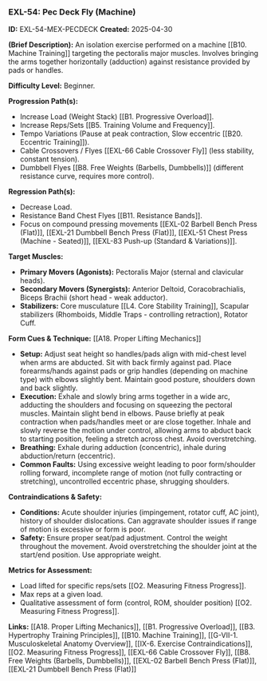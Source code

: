 ### **EXL-54: Pec Deck Fly (Machine)**

**ID:** EXL-54-MEX-PECDECK **Created:** 2025-04-30

**(Brief Description):** An isolation exercise performed on a machine [[B10. Machine Training]] targeting the pectoralis major muscles. Involves bringing the arms together horizontally (adduction) against resistance provided by pads or handles.

**Difficulty Level:** Beginner.

**Progression Path(s):**

- Increase Load (Weight Stack) [[B1. Progressive Overload]].
- Increase Reps/Sets [[B5. Training Volume and Frequency]].
- Tempo Variations (Pause at peak contraction, Slow eccentric [[B20. Eccentric Training]]).
- Cable Crossovers / Flyes [[EXL-66 Cable Crossover  Fly]] (less stability, constant tension).
- Dumbbell Flyes [[B8. Free Weights (Barbells, Dumbbells)]] (different resistance curve, requires more control).

**Regression Path(s):**

- Decrease Load.
- Resistance Band Chest Flyes [[B11. Resistance Bands]].
- Focus on compound pressing movements [[EXL-02 Barbell Bench Press (Flat)]], [[EXL-21 Dumbbell Bench Press (Flat)]], [[EXL-51 Chest Press (Machine - Seated)]], [[EXL-83 Push-up (Standard & Variations)]].

**Target Muscles:**

- **Primary Movers (Agonists):** Pectoralis Major (sternal and clavicular heads).
- **Secondary Movers (Synergists):** Anterior Deltoid, Coracobrachialis, Biceps Brachii (short head - weak adductor).
- **Stabilizers:** Core musculature [[L4. Core Stability Training]], Scapular stabilizers (Rhomboids, Middle Traps - controlling retraction), Rotator Cuff.

**Form Cues & Technique:** [[A18. Proper Lifting Mechanics]]

- **Setup:** Adjust seat height so handles/pads align with mid-chest level when arms are abducted. Sit with back firmly against pad. Place forearms/hands against pads or grip handles (depending on machine type) with elbows slightly bent. Maintain good posture, shoulders down and back slightly.
- **Execution:** Exhale and slowly bring arms together in a wide arc, adducting the shoulders and focusing on squeezing the pectoral muscles. Maintain slight bend in elbows. Pause briefly at peak contraction when pads/handles meet or are close together. Inhale and slowly reverse the motion under control, allowing arms to abduct back to starting position, feeling a stretch across chest. Avoid overstretching.
- **Breathing:** Exhale during adduction (concentric), inhale during abduction/return (eccentric).
- **Common Faults:** Using excessive weight leading to poor form/shoulder rolling forward, incomplete range of motion (not fully contracting or stretching), uncontrolled eccentric phase, shrugging shoulders.

**Contraindications & Safety:**

- **Conditions:** Acute shoulder injuries (impingement, rotator cuff, AC joint), history of shoulder dislocations. Can aggravate shoulder issues if range of motion is excessive or form is poor.
- **Safety:** Ensure proper seat/pad adjustment. Control the weight throughout the movement. Avoid overstretching the shoulder joint at the start/end position. Use appropriate weight.

**Metrics for Assessment:**

- Load lifted for specific reps/sets [[O2. Measuring Fitness Progress]].
- Max reps at a given load.
- Qualitative assessment of form (control, ROM, shoulder position) [[O2. Measuring Fitness Progress]].

**Links:** [[A18. Proper Lifting Mechanics]], [[B1. Progressive Overload]], [[B3. Hypertrophy Training Principles]], [[B10. Machine Training]], [[G-VII-1. Musculoskeletal Anatomy Overview]], [[IX-6. Exercise Contraindications]], [[O2. Measuring Fitness Progress]], [[EXL-66 Cable Crossover  Fly]], [[B8. Free Weights (Barbells, Dumbbells)]], [[EXL-02 Barbell Bench Press (Flat)]], [[EXL-21 Dumbbell Bench Press (Flat)]]